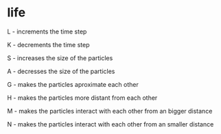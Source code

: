 # life


L - increments the time step

K - decrements the time step


S - increases the size of the particles

A - decresses the size of the particles


G - makes the particles aproximate each other

H - makes the particles more distant from each other


M - makes the particles interact with each other from an bigger distance

N - makes the particles interact with each other from an smaller distance


